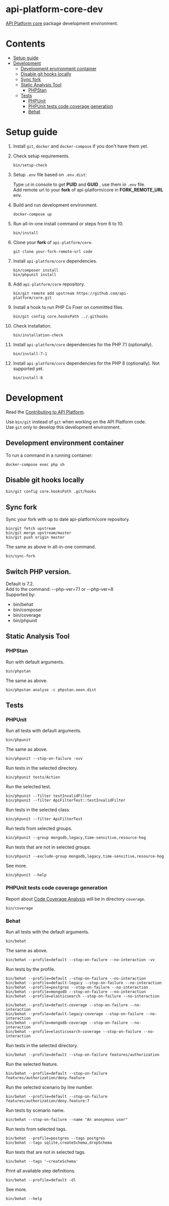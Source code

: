 # api-platform-core-dev
[API Platform core](https://github.com/api-platform/core)
package development environment.

# Contents

- [Setup guide](#setup-guide)
- [Development](#development)
  - [Development environment container](#development-environment-container)
  - [Disable git hooks locally](#disable-git-hooks-locally)
  - [Sync fork](#sync-fork)
  - [Static Analysis Tool](#static-analysis-tool)
    - [PHPStan](#phpstan)
  - [Tests](#tests)
    - [PHPUnit](#phpunit)
    - [PHPUnit tests code coverage generation](#phpunit-tests-code-coverage-generation)
    - [Behat](#behat)

# Setup guide

1. Install `git`, `docker` and `docker-compose` if you don't have them yet.

2. Check setup requirements.

     ```
     bin/setup-check
     ```

3. Setup `.env` file based on `.env.dist`:

    Type `id` in console to get **PUID** and **GUID** , use them in `.env` file.  
    Add remote url to your **fork** of api-platform/core in **FORK_REMOTE_URL** env.

4. Build and run development environment.

     ```
     docker-compose up
     ```

5. Run all-in-one install command or steps from 6 to 10.

     ```
     bin/install
     ```

6. Clone your **fork** of `api-platform/core`.

     ```
     git clone your-fork-remote-url code
     ```

7. Install `api-platform/core` dependencies.

     ```
     bin/composer install
     bin/phpunit install
     ```

8. Add `api-platform/core` repository.

     ```
     bin/git remote add upstream https://github.com/api-platform/core.git
     ```

9. Install a hook to run PHP Cs Fixer on committed files.
  
     ```
     bin/git config core.hooksPath ../.githooks
     ```
 
10. Check installation.

     ```
     bin/installation-check
     ```
    
11. Install `api-platform/core` dependencies for the PHP 7.1 (optionally).

     ```
     bin/install-7-1
     ```
    
12. Install `api-platform/core` dependencies for the PHP 8 (optionally). Not supported yet.

     ```
     bin/install-8
     ```
    
# Development

Read the [Contributing to API Platform](https://github.com/api-platform/core/blob/master/CONTRIBUTING.md).

Use `bin/git` instead of `git` when working on the API Platform code.  
Use `git` only to develop this development environment.

## Development environment container
To run a command in a running container:

    docker-compose exec php sh
    
## Disable git hooks locally

    bin/git config core.hooksPath .git/hooks

## Sync fork
Sync your fork with up to date api-platform/core repository.

    bin/git fetch upstream
    bin/git merge upstream/master
    bin/git push origin master

The same as above in all-in-one command.

    bin/sync-fork

## Switch PHP version.
Default is 7.2.  
Add to the command: --php-ver=7.1 or --php-ver=8  
Supported by:
- bin/behat
- bin/composer
- bin/coverage
- bin/phpunit

## Static Analysis Tool

### PHPStan
Run with default arguments.

    bin/phpstan
    
The same as above.

    bin/phpstan analyse -c phpstan.neon.dist

## Tests

### PHPUnit
Run all tests with default arguments.

    bin/phpunit
    
The same as above.

    bin/phpunit --stop-on-failure -vvv
    
Run tests in the selected directory.

    bin/phpunit tests/Action
    
Run the selected test.

    bin/phpunit --filter testInvalidFilter
    bin/phpunit --filter ApiFilterTest::testInvalidFilter
    
Run tests in the selected class.
    
    bin/phpunit --filter ApiFilterTest
    
Run tests from selected groups.
    
    bin/phpunit --group mongodb,legacy,time-sensitive,resource-hog
    
Run tests that are not in selected groups.
    
    bin/phpunit --exclude-group mongodb,legacy,time-sensitive,resource-hog

See more.

    bin/phpunit --help

### PHPUnit tests code coverage generation
Report about [Code Coverage Analysis](https://phpunit.readthedocs.io/en/8.0/code-coverage-analysis.html#code-coverage-analysis) will be in directory `coverage`.

    bin/coverage

### Behat
Run all tests with the default arguments.

    bin/behat
 
The same as above.

    bin/behat --profile=default --stop-on-failure --no-interaction -vv

Run tests by the profile.

    bin/behat --profile=default --stop-on-failure --no-interaction
    bin/behat --profile=default-legacy --stop-on-failure --no-interaction
    bin/behat --profile=postgres --stop-on-failure --no-interaction
    bin/behat --profile=mongodb --stop-on-failure --no-interaction
    bin/behat --profile=elasticsearch --stop-on-failure --no-interaction

    bin/behat --profile=default-coverage --stop-on-failure --no-interaction
    bin/behat --profile=default-legacy-coverage --stop-on-failure --no-interaction
    bin/behat --profile=mongodb-coverage --stop-on-failure --no-interaction
    bin/behat --profile=elasticsearch-coverage --stop-on-failure --no-interaction

Run tests in the selected directory.

    bin/behat --profile=default --stop-on-failure features/authorization

Run the selected feature.

    bin/behat --profile=default --stop-on-failure features/authorization/deny.feature

Run the selected scenario by line number.

    bin/behat --profile=default --stop-on-failure features/authorization/deny.feature:7

Run tests by scenario name.

    bin/behat --stop-on-failure --name "An anonymous user"

Run tests from selected tags.
    
    bin/behat --profile=postgres --tags postgres
    bin/behat --tags sqlite,createSchema,dropSchema

Run tests that are not in selected tags.
    
    bin/behat --tags '~createSchema'

Print all available step definitions.

    bin/behat --profile=default -dl

See more.

    bin/behat --help
